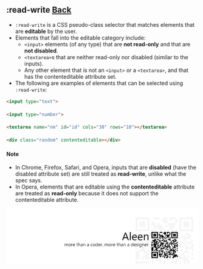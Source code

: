 ## :read-write [**Back**](./../pseudoClass.md)

- `:read-write` is a CSS pseudo-class selector that matches elements that are **editable** by the user.
- Elements that fall into the editable category include:
    - `<input>` elements (of any type) that are **not read-only** and that are **not disabled**.
    - `<textarea>`s that are neither read-only nor disabled (similar to the inputs).
    - Any other element that is not an `<input>` or a `<textarea>`, and that has the contenteditable attribute set.
- The following are examples of elements that can be selected using `:read-write`:

```html
<input type="text">

<input type="number">

<textarea name="nm" id="id" cols="30" rows="10"></textarea>

<div class="random" contenteditable></div>
```

#### Note

- In Chrome, Firefox, Safari, and Opera, inputs that are **disabled** (have the disabled attribute set) are still treated as **read-write**, unlike what the spec says.
- In Opera, elements that are editable using the **contenteditable** attribute are treated as **read-only** because it does not support the contenteditable attribute.

<a href="http://aleen42.github.io/" target="_blank" ><img src="./../../../pic/tail.gif"></a>